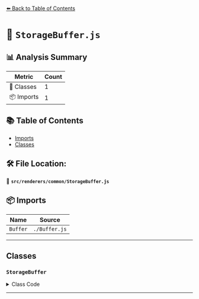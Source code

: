 [⬅️ Back to Table of Contents](../../../index.md)

# 📄 `StorageBuffer.js`

## 📊 Analysis Summary

| Metric | Count |
|--------|-------|
| 🧱 Classes | 1 |
| 📦 Imports | 1 |

## 📚 Table of Contents

- [Imports](#imports)
- [Classes](#classes)

## 🛠️ File Location:
📂 **`src/renderers/common/StorageBuffer.js`**

## 📦 Imports

| Name | Source |
|------|--------|
| `Buffer` | `./Buffer.js` |


---

## Classes

### `StorageBuffer`

<details><summary>Class Code</summary>

```ts
class StorageBuffer extends Buffer {

	/**
	 * Constructs a new uniform buffer.
	 *
	 * @param {string} name - The buffer's name.
	 * @param {BufferAttribute} attribute - The buffer attribute.
	 */
	constructor( name, attribute ) {

		super( name, attribute ? attribute.array : null );

		/**
		 * This flag can be used for type testing.
		 *
		 * @type {BufferAttribute}
		 */
		this.attribute = attribute;

		/**
		 * This flag can be used for type testing.
		 *
		 * @type {boolean}
		 * @readonly
		 * @default true
		 */
		this.isStorageBuffer = true;

	}

}
```
</details>


---